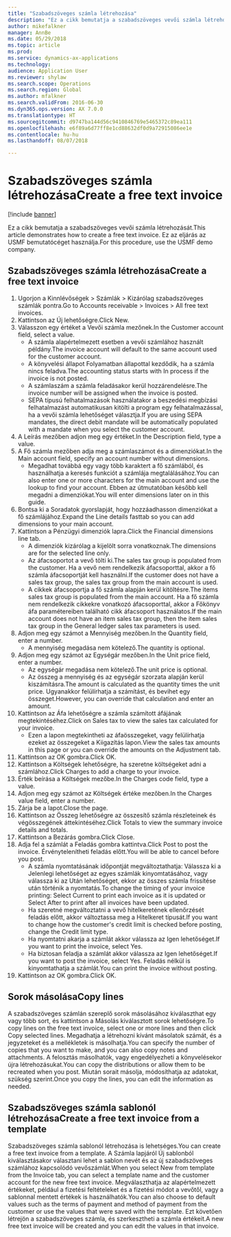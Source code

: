 ```yaml
--- 
title: "Szabadszöveges számla létrehozása"
description: "Ez a cikk bemutatja a szabadszöveges vevői számla létrehozását."
author: mikefalkner
manager: AnnBe
ms.date: 05/29/2018
ms.topic: article
ms.prod: 
ms.service: dynamics-ax-applications
ms.technology: 
audience: Application User
ms.reviewer: shylaw
ms.search.scope: Operations
ms.search.region: Global
ms.author: mfalkner
ms.search.validFrom: 2016-06-30
ms.dyn365.ops.version: AX 7.0.0
ms.translationtype: HT
ms.sourcegitcommit: d9747ba144d56c9410846769e5465372c89ea111
ms.openlocfilehash: e6f89a6d77ff8e1cd88632df0d9a72915086ee1e
ms.contentlocale: hu-hu
ms.lasthandoff: 08/07/2018

---
```


# <a name="create-a-free-text-invoice"></a><span data-ttu-id="06681-103">Szabadszöveges számla létrehozása</span><span class="sxs-lookup"><span data-stu-id="06681-103">Create a free text invoice</span></span>

[!include [banner](../includes/banner.md)]

<span data-ttu-id="06681-104">Ez a cikk bemutatja a szabadszöveges vevői számla létrehozását.</span><span class="sxs-lookup"><span data-stu-id="06681-104">This article demonstrates how to create a free text invoice.</span></span> <span data-ttu-id="06681-105">Ez az eljárás az USMF bemutatócéget használja.</span><span class="sxs-lookup"><span data-stu-id="06681-105">For this procedure, use the USMF demo company.</span></span>

## <a name="create-a-free-text-invoice"></a><span data-ttu-id="06681-106">Szabadszöveges számla létrehozása</span><span class="sxs-lookup"><span data-stu-id="06681-106">Create a free text invoice</span></span>

1. <span data-ttu-id="06681-107">Ugorjon a Kinnlévőségek > Számlák > Kizárólag szabadszöveges számlák pontra.</span><span class="sxs-lookup"><span data-stu-id="06681-107">Go to Accounts receivable > Invoices > All free text invoices.</span></span>
2. <span data-ttu-id="06681-108">Kattintson az Új lehetőségre.</span><span class="sxs-lookup"><span data-stu-id="06681-108">Click New.</span></span>
3. <span data-ttu-id="06681-109">Válasszon egy értéket a Vevői számla mezőnek.</span><span class="sxs-lookup"><span data-stu-id="06681-109">In the Customer account field, select a value.</span></span>
    * <span data-ttu-id="06681-110">A számla alapértelmezett esetben a vevői számlához használt példány.</span><span class="sxs-lookup"><span data-stu-id="06681-110">The invoice account will default to the same account used for the customer account.</span></span>   
    * <span data-ttu-id="06681-111">A könyvelési állapot Folyamatban állapottal kezdődik, ha a számla nincs feladva.</span><span class="sxs-lookup"><span data-stu-id="06681-111">The accounting status starts with In process if the invoice is not posted.</span></span>   
    * <span data-ttu-id="06681-112">A számlaszám a számla feladásakor kerül hozzárendelésre.</span><span class="sxs-lookup"><span data-stu-id="06681-112">The invoice number will be assigned when the invoice is posted.</span></span>  
    * <span data-ttu-id="06681-113">SEPA típusú felhatalmazások használatakor a beszedési megbízási felhatalmazást automatikusan kitölti a program egy felhatalmazással, ha a vevői számla lehetőséget választja.</span><span class="sxs-lookup"><span data-stu-id="06681-113">If you are using SEPA mandates, the direct debit mandate will be automatically populated with a mandate when you select the customer account.</span></span>  
4. <span data-ttu-id="06681-114">A Leírás mezőben adjon meg egy értéket.</span><span class="sxs-lookup"><span data-stu-id="06681-114">In the Description field, type a value.</span></span>
5. <span data-ttu-id="06681-115">A Fő számla mezőben adja meg a számlaszámot és a dimenziókat.</span><span class="sxs-lookup"><span data-stu-id="06681-115">In the Main account field, specify an account number without dimensions.</span></span>
    * <span data-ttu-id="06681-116">Megadhat továbbá egy vagy több karaktert a fő számlából, és használhatja a keresés funkciót a számlája megtalálásához.</span><span class="sxs-lookup"><span data-stu-id="06681-116">You can also enter one or more characters for the main account and use the lookup to find your account.</span></span> <span data-ttu-id="06681-117">Ebben az útmutatóban később kell megadni a dimenziókat.</span><span class="sxs-lookup"><span data-stu-id="06681-117">You will enter dimensions later on in this guide.</span></span>  
6. <span data-ttu-id="06681-118">Bontsa ki a Soradatok gyorslapját, hogy hozzáadhasson dimenziókat a fő számlájához.</span><span class="sxs-lookup"><span data-stu-id="06681-118">Expand the Line details fasttab so you can add dimensions to your main account.</span></span>
7. <span data-ttu-id="06681-119">Kattintson a Pénzügyi dimenziók lapra.</span><span class="sxs-lookup"><span data-stu-id="06681-119">Click the Financial dimensions line tab.</span></span>
    * <span data-ttu-id="06681-120">A dimenziók kizárólag a kijelölt sorra vonatkoznak.</span><span class="sxs-lookup"><span data-stu-id="06681-120">The dimensions are for the selected line only.</span></span>    
    * <span data-ttu-id="06681-121">Az áfacsoportot a vevő tölti ki.</span><span class="sxs-lookup"><span data-stu-id="06681-121">The sales tax group is populated from the customer.</span></span> <span data-ttu-id="06681-122">Ha a vevő nem rendelkezik áfacsoporttal, akkor a fő számla áfacsoportját kell használni.</span><span class="sxs-lookup"><span data-stu-id="06681-122">If the customer does not have a sales tax group, the sales tax group from the main account is used.</span></span>  
    * <span data-ttu-id="06681-123">A cikkek áfacsoportja a fő számla alapján kerül kitöltésre.</span><span class="sxs-lookup"><span data-stu-id="06681-123">The items sales tax group is populated from the main account.</span></span> <span data-ttu-id="06681-124">Ha a fő számla nem rendelkezik cikkekre vonatkozó áfacsoporttal, akkor a Főkönyv áfa paramétereiben található cikk áfacsoport használatos.</span><span class="sxs-lookup"><span data-stu-id="06681-124">If the main account does not have an item sales tax group, then the item sales tax group in the General ledger sales tax parameters is used.</span></span>    
8. <span data-ttu-id="06681-125">Adjon meg egy számot a Mennyiség mezőben.</span><span class="sxs-lookup"><span data-stu-id="06681-125">In the Quantity field, enter a number.</span></span>
    * <span data-ttu-id="06681-126">A mennyiség megadása nem kötelező.</span><span class="sxs-lookup"><span data-stu-id="06681-126">The quantity is optional.</span></span>  
9. <span data-ttu-id="06681-127">Adjon meg egy számot az Egységár mezőben.</span><span class="sxs-lookup"><span data-stu-id="06681-127">In the Unit price field, enter a number.</span></span>
    * <span data-ttu-id="06681-128">Az egységár megadása nem kötelező.</span><span class="sxs-lookup"><span data-stu-id="06681-128">The unit price is optional.</span></span>  
    * <span data-ttu-id="06681-129">Az összeg a mennyiség és az egységár szorzata alapján kerül kiszámításra.</span><span class="sxs-lookup"><span data-stu-id="06681-129">The amount is calculated as the quantity times the unit price.</span></span> <span data-ttu-id="06681-130">Ugyanakkor felülírhatja a számítást, és bevihet egy összeget.</span><span class="sxs-lookup"><span data-stu-id="06681-130">However, you can override that calculation and enter an amount.</span></span>  
10. <span data-ttu-id="06681-131">Kattintson az Áfa lehetőségre a számla számított áfájának megtekintéséhez.</span><span class="sxs-lookup"><span data-stu-id="06681-131">Click on Sales tax to view the sales tax calculated for your invoice.</span></span>
    * <span data-ttu-id="06681-132">Ezen a lapon megtekintheti az áfaösszegeket, vagy felülírhatja ezeket az összegeket a Kiigazítás lapon.</span><span class="sxs-lookup"><span data-stu-id="06681-132">View the sales tax amounts in this page or you can override the amounts on the Adjustment tab.</span></span>  
11. <span data-ttu-id="06681-133">Kattintson az OK gombra.</span><span class="sxs-lookup"><span data-stu-id="06681-133">Click OK.</span></span>
12. <span data-ttu-id="06681-134">Kattintson a Költségek lehetőségre, ha szeretne költségeket adni a számlához.</span><span class="sxs-lookup"><span data-stu-id="06681-134">Click Charges to add a charge to your invoice.</span></span> 
13. <span data-ttu-id="06681-135">Érték beírása a Költségek mezőbe.</span><span class="sxs-lookup"><span data-stu-id="06681-135">In the Charges code field, type a value.</span></span>
14. <span data-ttu-id="06681-136">Adjon meg egy számot az Költségek értéke mezőben.</span><span class="sxs-lookup"><span data-stu-id="06681-136">In the Charges value field, enter a number.</span></span>
15. <span data-ttu-id="06681-137">Zárja be a lapot.</span><span class="sxs-lookup"><span data-stu-id="06681-137">Close the page.</span></span>
16. <span data-ttu-id="06681-138">Kattintson az Összeg lehetőségre az összesítő számla részleteinek és végösszegének áttekintéséhez.</span><span class="sxs-lookup"><span data-stu-id="06681-138">Click Totals to view the summary invoice details and totals.</span></span>
17. <span data-ttu-id="06681-139">Kattintson a Bezárás gombra.</span><span class="sxs-lookup"><span data-stu-id="06681-139">Click Close.</span></span>
18. <span data-ttu-id="06681-140">Adja fel a számlát a Feladás gombra kattintva.</span><span class="sxs-lookup"><span data-stu-id="06681-140">Click Post to post the invoice.</span></span> <span data-ttu-id="06681-141">Érvénytelenítheti feladás előtt.</span><span class="sxs-lookup"><span data-stu-id="06681-141">You will be able to cancel before you post.</span></span>
    * <span data-ttu-id="06681-142">A számla nyomtatásának időpontját megváltoztathatja: Válassza ki a Jelenlegi lehetőséget az egyes számlák kinyomtatásához, vagy válassza ki az Után lehetőséget, ekkor az összes számla frissítése után történik a nyomtatás.</span><span class="sxs-lookup"><span data-stu-id="06681-142">To change the timing of your invoice printing:  Select Current to print each invoice as it is updated   or  Select After to print after all invoices have been updated.</span></span>  
    * <span data-ttu-id="06681-143">Ha szeretné megváltoztatni a vevő hitelkeretének ellenőrzését feladás előtt, akkor változtassa meg a Hitelkeret típusát.</span><span class="sxs-lookup"><span data-stu-id="06681-143">If you want to change how the customer's credit limit is checked before posting, change the Credit limit type.</span></span>  
    * <span data-ttu-id="06681-144">Ha nyomtatni akarja a számlát akkor válassza az Igen lehetőséget.</span><span class="sxs-lookup"><span data-stu-id="06681-144">If you want to print the invoice, select Yes.</span></span>  
    * <span data-ttu-id="06681-145">Ha biztosan feladja a számlát akkor válassza az Igen lehetőséget.</span><span class="sxs-lookup"><span data-stu-id="06681-145">If you want to post the invoice, select Yes.</span></span> <span data-ttu-id="06681-146">Feladás nélkül is kinyomtathatja a számlát.</span><span class="sxs-lookup"><span data-stu-id="06681-146">You can print the invoice without posting.</span></span>  
19. <span data-ttu-id="06681-147">Kattintson az OK gombra.</span><span class="sxs-lookup"><span data-stu-id="06681-147">Click OK.</span></span>

## <a name="copy-lines"></a><span data-ttu-id="06681-148">Sorok másolása</span><span class="sxs-lookup"><span data-stu-id="06681-148">Copy lines</span></span>
<span data-ttu-id="06681-149">A szabadszöveges számlán szereplő sorok másolásához kiválaszthat egy vagy több sort, és kattintson a Másolás kiválasztott sorok lehetőségre.</span><span class="sxs-lookup"><span data-stu-id="06681-149">To copy lines on the free text invoice, select one or more lines and then click Copy selected lines.</span></span> <span data-ttu-id="06681-150">Megadhatja a létrehozni kívánt másolatok számát, és a jegyzeteket és a mellékletek is másolhatja.</span><span class="sxs-lookup"><span data-stu-id="06681-150">You can specify the number of copies that you want to make, and you can also copy notes and attachments.</span></span> <span data-ttu-id="06681-151">A felosztás másolhatók, vagy engedélyezheti a könyvelésekor újra létrehozásukat.</span><span class="sxs-lookup"><span data-stu-id="06681-151">You can copy the distributions or allow them to be recreated when you post.</span></span> <span data-ttu-id="06681-152">Miután sorait másolja, módosíthatja az adatokat, szükség szerint.</span><span class="sxs-lookup"><span data-stu-id="06681-152">Once you copy the lines, you can edit the information as needed.</span></span> 

## <a name="create-a-free-text-invoice-from-a-template"></a><span data-ttu-id="06681-153">Szabadszöveges számla sablonól létrehozása</span><span class="sxs-lookup"><span data-stu-id="06681-153">Create a free text invoice from a template</span></span>
<span data-ttu-id="06681-154">Szabadszöveges számla sablonól létrehozása is lehetséges.</span><span class="sxs-lookup"><span data-stu-id="06681-154">You can create a free text invoice from a template.</span></span> <span data-ttu-id="06681-155">A Számla lapjáról Új sablonból kiválasztásakor választani lehet a sablon nevét és az új szabadszöveges számlához kapcsolódó vevőszámlát.</span><span class="sxs-lookup"><span data-stu-id="06681-155">When you select New from template from the Invoice tab, you can select a template name and the customer account for the new free text invoice.</span></span> <span data-ttu-id="06681-156">Megválaszthatja az alapértelmezett értékeket, például a fizetési feltételeket és a fizetési módot a vevőtől, vagy a sablonnal mentett értékek is használhatók.</span><span class="sxs-lookup"><span data-stu-id="06681-156">You can also choose to default values such as the terms of payment and method of payment from the customer or use the values that were saved with the template.</span></span> <span data-ttu-id="06681-157">Ezt követően létrejön a szabadszöveges számla, és szerkesztheti a számla értékeit.</span><span class="sxs-lookup"><span data-stu-id="06681-157">A new free text invoice will be created and you can edit the values in that invoice.</span></span> 


